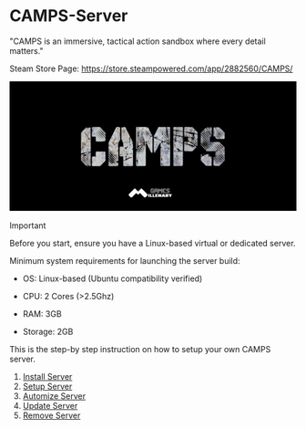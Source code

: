 # CAMPS-Server
"CAMPS is an immersive, tactical action sandbox where every detail matters."

Steam Store Page: https://store.steampowered.com/app/2882560/CAMPS/

![](https://github.com/MillenaryMan/CAMPS-Server/blob/main/GitBanner.png)

> [!IMPORTANT]
> Before you start, ensure you have a Linux-based virtual or dedicated server.
>
> Minimum system requirements for launching the server build:
> - OS: Linux-based (Ubuntu compatibility verified)
>
> - CPU: 2 Cores (>2.5Ghz)
>
> - RAM: 3GB 
>
> - Storage: 2GB

This is the step-by step instruction on how to setup your own CAMPS server.
1. [Install Server](https://github.com/MillenaryMan/CAMPS-Server/blob/main/Install%20Server.md)
2. [Setup Server](https://github.com/MillenaryMan/CAMPS-Server/blob/main/Setup%20Server.md)
3. [Automize Server](https://github.com/MillenaryMan/CAMPS-Server/blob/main/Automatic%20Startup.md)
4. [Update Server](https://github.com/MillenaryMan/CAMPS-Server/blob/main/Update%20Server.md)
5. [Remove Server](https://github.com/MillenaryMan/CAMPS-Server/blob/main/Remove%20Server.md)
